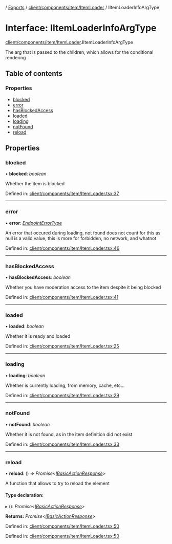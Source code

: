 [](../README.md) / [Exports](../modules.md) / [client/components/item/ItemLoader](../modules/client_components_item_itemloader.md) / IItemLoaderInfoArgType

# Interface: IItemLoaderInfoArgType

[client/components/item/ItemLoader](../modules/client_components_item_itemloader.md).IItemLoaderInfoArgType

The arg that is passed to the children, which allows
for the conditional rendering

## Table of contents

### Properties

- [blocked](client_components_item_itemloader.iitemloaderinfoargtype.md#blocked)
- [error](client_components_item_itemloader.iitemloaderinfoargtype.md#error)
- [hasBlockedAccess](client_components_item_itemloader.iitemloaderinfoargtype.md#hasblockedaccess)
- [loaded](client_components_item_itemloader.iitemloaderinfoargtype.md#loaded)
- [loading](client_components_item_itemloader.iitemloaderinfoargtype.md#loading)
- [notFound](client_components_item_itemloader.iitemloaderinfoargtype.md#notfound)
- [reload](client_components_item_itemloader.iitemloaderinfoargtype.md#reload)

## Properties

### blocked

• **blocked**: *boolean*

Whether the item is blocked

Defined in: [client/components/item/ItemLoader.tsx:37](https://github.com/onzag/itemize/blob/5fcde7cf/client/components/item/ItemLoader.tsx#L37)

___

### error

• **error**: [*EndpointErrorType*](../modules/base_errors.md#endpointerrortype)

An error that occured during loading, not found does not count for this
as null is a valid value, this is more for forbidden, no network, and whatnot

Defined in: [client/components/item/ItemLoader.tsx:46](https://github.com/onzag/itemize/blob/5fcde7cf/client/components/item/ItemLoader.tsx#L46)

___

### hasBlockedAccess

• **hasBlockedAccess**: *boolean*

Whether you have moderation access to the item despite it being blocked

Defined in: [client/components/item/ItemLoader.tsx:41](https://github.com/onzag/itemize/blob/5fcde7cf/client/components/item/ItemLoader.tsx#L41)

___

### loaded

• **loaded**: *boolean*

Whether it is ready and loaded

Defined in: [client/components/item/ItemLoader.tsx:25](https://github.com/onzag/itemize/blob/5fcde7cf/client/components/item/ItemLoader.tsx#L25)

___

### loading

• **loading**: *boolean*

Whether is currently loading, from memory, cache, etc...

Defined in: [client/components/item/ItemLoader.tsx:29](https://github.com/onzag/itemize/blob/5fcde7cf/client/components/item/ItemLoader.tsx#L29)

___

### notFound

• **notFound**: *boolean*

Whether it is not found, as in the item definition did not exist

Defined in: [client/components/item/ItemLoader.tsx:33](https://github.com/onzag/itemize/blob/5fcde7cf/client/components/item/ItemLoader.tsx#L33)

___

### reload

• **reload**: () => *Promise*<[*IBasicActionResponse*](client_providers_item.ibasicactionresponse.md)\>

A function that allows to try to reload the element

#### Type declaration:

▸ (): *Promise*<[*IBasicActionResponse*](client_providers_item.ibasicactionresponse.md)\>

**Returns:** *Promise*<[*IBasicActionResponse*](client_providers_item.ibasicactionresponse.md)\>

Defined in: [client/components/item/ItemLoader.tsx:50](https://github.com/onzag/itemize/blob/5fcde7cf/client/components/item/ItemLoader.tsx#L50)

Defined in: [client/components/item/ItemLoader.tsx:50](https://github.com/onzag/itemize/blob/5fcde7cf/client/components/item/ItemLoader.tsx#L50)
